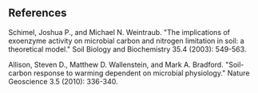 

## References

Schimel, Joshua P., and Michael N. Weintraub. "The implications of exoenzyme activity on microbial carbon and nitrogen limitation in soil: a theoretical model." Soil Biology and Biochemistry 35.4 (2003): 549-563.

Allison, Steven D., Matthew D. Wallenstein, and Mark A. Bradford. "Soil-carbon response to warming dependent on microbial physiology." Nature Geoscience 3.5 (2010): 336-340.
